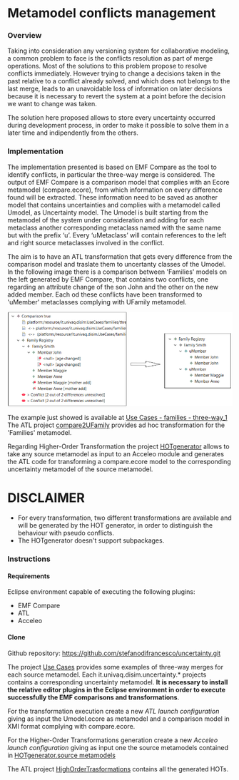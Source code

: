 ﻿# Metamodel conflicts management

### Overview

Taking into consideration any versioning system for collaborative modeling, a common problem to face is the conflicts resolution as part of merge operations. Most of the solutions to this problem propose to resolve conflicts immediately. However trying to change a decisions taken in the past relative to a conflict already solved, and which does not belongs to the last merge, leads to an unavoidable loss of information on later decisions because it is necessary to revert the system at a point before the decision we want to change was taken.

The solution here proposed allows to store every uncertainty occurred during development process, in order to make it possible to solve them in a later time and indipendently from the others.

### Implementation

The implementation presented is based on EMF Compare as the tool to identify conflicts, in particular the three-way merge is considered.
The output of EMF Compare is a comparison model that complies with an Ecore metamodel (compare.ecore), from which information on every difference found will be extracted. These information need to be saved as another model that contains uncertainties and complies with a metamodel called Umodel, as Uncertainty model.
The Umodel is built starting from the metamodel of the system under consideration and adding for each metaclass another corresponding metaclass named with the same name but with the prefix ‘u’.
Every ‘uMetaclass’ will contain references to the left and right source metaclasses involved in the conflict.

The aim is to have an ATL transformation that gets every difference from the comparison model and traslate them to uncertanty classes of the Umodel. 
In the following image there is a comparison between 'Families' models on the left generated by EMF Compare, that contains two conflicts, one regarding an attribute change of the son John and the other on the new added member. Each od these conflicts have been transformed to 'uMember' metaclasses complying with UFamily metamodel.

![](https://github.com/stefanodifrancesco/uncertainty/blob/master/images/transformation.png)

The example just showed is available at [Use Cases - families - three-way_1](https://github.com/stefanodifrancesco/uncertainty/tree/master/it.univaq.disim.UseCases/families/three-way_1)
The ATL project [compare2UFamily](https://github.com/stefanodifrancesco/uncertainty/tree/master/it.univaq.disim.compare2UFamily
) provides ad hoc transformation for the 'Families' metamodel.

Regarding Higher-Order Transformation the project [HOTgenerator](https://github.com/stefanodifrancesco/uncertainty/tree/master/it.univaq.disim.HOTgenerator) allows to take any source metamodel as input to an Acceleo module and generates the ATL code for transforming a compare.ecore model to the corresponding uncertainty metamodel of the source metamodel.

DISCLAIMER
==========

- For every transformation, two different transformations are available and will be generated by the HOT generator, in order to distinguish the behaviour with pseudo conflicts.
- The HOTgenerator doesn't support subpackages.

### Instructions

#### Requirements
Eclipse environment capable of executing the following plugins:
  - EMF Compare
  - ATL
  - Acceleo
  
  #### Clone 
  Github repository: https://github.com/stefanodifrancesco/uncertainty.git
  
  The project  [Use Cases](https://github.com/stefanodifrancesco/uncertainty/tree/master/it.univaq.disim.UseCases) provides some examples of three-way merges for each source metamodel. Each it.univaq.disim.uncertainty.* projects contains a corresponding uncertainty metamodel. **It is necessary to install the relative editor plugins in the Eclipse environment in order to execute successfully the EMF comparisons and transformations**.
  
  For the transformation execution create a new *ATL launch configuration* giving as input the Umodel.ecore as metamodel and a comparison model in XMI format complying with compare.ecore.
  
  For the Higher-Order Transformations generation create a new *Acceleo launch configuration* giving as input one the source metamodels contained in [HOTgenerator.source metamodels](https://github.com/stefanodifrancesco/uncertainty/tree/master/it.univaq.disim.HOTgenerator/source%20metamodels) 
  
  The ATL project [HighOrderTrasformations](https://github.com/stefanodifrancesco/uncertainty/tree/master/it.univaq.disim.HighOrderTranformations) contains all the generated HOTs.
